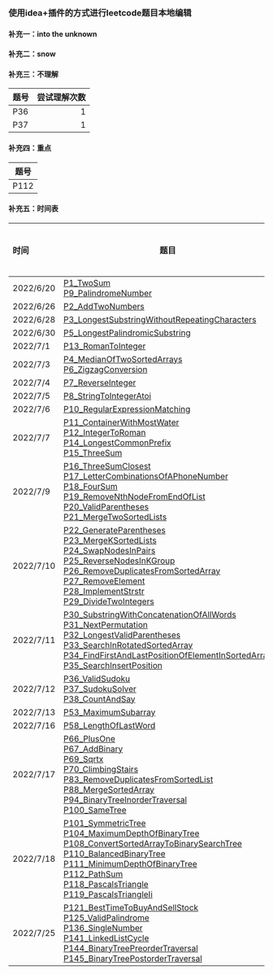 ### 使用idea+插件的方式进行leetcode题目本地编辑

#### 补充一：into the unknown

#### 补充二：snow

#### 补充三：不理解

|题号|尝试理解次数|
|---|---:|
|P36|1|
|P37|1|

#### 补充四：重点

|题号|
|---|
|P112|

#### 补充五：时间表

|    时间    |    题目    |    当日题数    |    总题数    |    总天数    |    间隔时间    |
|	:---	|	---	|	---:	|	---:	|	---:	|	---:	|
|    2022/6/20    |    [P1_TwoSum](https://github.com/behappy00/LeetCodeSolution/tree/master/src/leetcode/editor/cn/P1_TwoSum.java) <br> [P9_PalindromeNumber](https://github.com/behappy00/LeetCodeSolution/tree/master/src/leetcode/editor/cn/P9_PalindromeNumber.java)    |    2    |    2    |    1    |    0    |
|    2022/6/26    |    [P2_AddTwoNumbers](https://github.com/behappy00/LeetCodeSolution/tree/master/src/leetcode/editor/cn/P2_AddTwoNumbers.java)    |    1    |    3    |    2    |    6    |
|    2022/6/28    |    [P3_LongestSubstringWithoutRepeatingCharacters](https://github.com/behappy00/LeetCodeSolution/tree/master/src/leetcode/editor/cn/P3_LongestSubstringWithoutRepeatingCharacters.java)    |    1    |    4    |    3    |    8    |
|    2022/6/30    |    [P5_LongestPalindromicSubstring](https://github.com/behappy00/LeetCodeSolution/tree/master/src/leetcode/editor/cn/P5_LongestPalindromicSubstring.java)    |    1    |    5    |    4    |    10    |
|    2022/7/1    |    [P13_RomanToInteger](https://github.com/behappy00/LeetCodeSolution/tree/master/src/leetcode/editor/cn/P13_RomanToInteger.java)    |    1    |    6    |    5    |    11    |
|    2022/7/3    |    [P4_MedianOfTwoSortedArrays](https://github.com/behappy00/LeetCodeSolution/tree/master/src/leetcode/editor/cn/P4_MedianOfTwoSortedArrays.java) <br> [P6_ZigzagConversion](https://github.com/behappy00/LeetCodeSolution/tree/master/src/leetcode/editor/cn/P6_ZigzagConversion.java)    |    2    |    8    |    6    |    13    |
|    2022/7/4    |    [P7_ReverseInteger](https://github.com/behappy00/LeetCodeSolution/tree/master/src/leetcode/editor/cn/P7_ReverseInteger.java)    |    1    |    9    |    7    |    14    |
|    2022/7/5    |    [P8_StringToIntegerAtoi](https://github.com/behappy00/LeetCodeSolution/tree/master/src/leetcode/editor/cn/P8_StringToIntegerAtoi.java)    |    1    |    10    |    8    |    15    |
|    2022/7/6    |    [P10_RegularExpressionMatching](https://github.com/behappy00/LeetCodeSolution/tree/master/src/leetcode/editor/cn/P10_RegularExpressionMatching.java)    |    1    |    11    |    9    |    16    |
|    2022/7/7    |    [P11_ContainerWithMostWater](https://github.com/behappy00/LeetCodeSolution/tree/master/src/leetcode/editor/cn/P11_ContainerWithMostWater.java) <br> [P12_IntegerToRoman](https://github.com/behappy00/LeetCodeSolution/tree/master/src/leetcode/editor/cn/P12_IntegerToRoman.java) <br> [P14_LongestCommonPrefix](https://github.com/behappy00/LeetCodeSolution/tree/master/src/leetcode/editor/cn/P14_LongestCommonPrefix.java) <br> [P15_ThreeSum](https://github.com/behappy00/LeetCodeSolution/tree/master/src/leetcode/editor/cn/P15_ThreeSum.java)    |    4    |    15    |    10    |    17    |
|    2022/7/9    |    [P16_ThreeSumClosest](https://github.com/behappy00/LeetCodeSolution/tree/master/src/leetcode/editor/cn/P16_ThreeSumClosest.java) <br> [P17_LetterCombinationsOfAPhoneNumber](https://github.com/behappy00/LeetCodeSolution/tree/master/src/leetcode/editor/cn/P17_LetterCombinationsOfAPhoneNumber.java) <br> [P18_FourSum](https://github.com/behappy00/LeetCodeSolution/tree/master/src/leetcode/editor/cn/P18_FourSum.java) <br> [P19_RemoveNthNodeFromEndOfList](https://github.com/behappy00/LeetCodeSolution/tree/master/src/leetcode/editor/cn/P19_RemoveNthNodeFromEndOfList.java) <br> [P20_ValidParentheses](https://github.com/behappy00/LeetCodeSolution/tree/master/src/leetcode/editor/cn/P20_ValidParentheses.java) <br> [P21_MergeTwoSortedLists](https://github.com/behappy00/LeetCodeSolution/tree/master/src/leetcode/editor/cn/P21_MergeTwoSortedLists.java)    |    6    |    21    |    11    |    19    |
|    2022/7/10    |    [P22_GenerateParentheses](https://github.com/behappy00/LeetCodeSolution/tree/master/src/leetcode/editor/cn/P22_GenerateParentheses.java) <br> [P23_MergeKSortedLists](https://github.com/behappy00/LeetCodeSolution/tree/master/src/leetcode/editor/cn/P23_MergeKSortedLists.java) <br> [P24_SwapNodesInPairs](https://github.com/behappy00/LeetCodeSolution/tree/master/src/leetcode/editor/cn/P24_SwapNodesInPairs.java) <br> [P25_ReverseNodesInKGroup](https://github.com/behappy00/LeetCodeSolution/tree/master/src/leetcode/editor/cn/P25_ReverseNodesInKGroup.java) <br> [P26_RemoveDuplicatesFromSortedArray](https://github.com/behappy00/LeetCodeSolution/tree/master/src/leetcode/editor/cn/P26_RemoveDuplicatesFromSortedArray.java) <br> [P27_RemoveElement](https://github.com/behappy00/LeetCodeSolution/tree/master/src/leetcode/editor/cn/P27_RemoveElement.java) <br> [P28_ImplementStrstr](https://github.com/behappy00/LeetCodeSolution/tree/master/src/leetcode/editor/cn/P28_ImplementStrstr.java)  <br> [P29_DivideTwoIntegers](https://github.com/behappy00/LeetCodeSolution/tree/master/src/leetcode/editor/cn/P29_DivideTwoIntegers.java)    |    8    |    29    |    12    |    20    |
|    2022/7/11    |    [P30_SubstringWithConcatenationOfAllWords](https://github.com/behappy00/LeetCodeSolution/tree/master/src/leetcode/editor/cn/P30_SubstringWithConcatenationOfAllWords.java) <br> [P31_NextPermutation](https://github.com/behappy00/LeetCodeSolution/tree/master/src/leetcode/editor/cn/P31_NextPermutation.java) <br> [P32_LongestValidParentheses](https://github.com/behappy00/LeetCodeSolution/tree/master/src/leetcode/editor/cn/P32_LongestValidParentheses.java) <br> [P33_SearchInRotatedSortedArray](https://github.com/behappy00/LeetCodeSolution/tree/master/src/leetcode/editor/cn/P33_SearchInRotatedSortedArray.java) <br> [P34_FindFirstAndLastPositionOfElementInSortedArray](https://github.com/behappy00/LeetCodeSolution/tree/master/src/leetcode/editor/cn/P34_FindFirstAndLastPositionOfElementInSortedArray.java) <br> [P35_SearchInsertPosition](https://github.com/behappy00/LeetCodeSolution/tree/master/src/leetcode/editor/cn/P35_SearchInsertPosition.java)    |    6    |    35    |    13    |    21    |
|    2022/7/12    |    [P36_ValidSudoku](https://github.com/behappy01/LeetCodeSolution/tree/master/src/leetcode/editor/cn/P36_ValidSudoku.java) <br> [P37_SudokuSolver](https://github.com/behappy00/LeetCodeSolution/tree/master/src/leetcode/editor/cn/P37_SudokuSolver.java) <br> [P38_CountAndSay](https://github.com/behappy00/LeetCodeSolution/tree/master/src/leetcode/editor/cn/P38_CountAndSay.java)    |    3    |    38    |    14    |    22    |
|    2022/7/13    |    [P53_MaximumSubarray](https://github.com/behappy00/LeetCodeSolution/tree/master/src/leetcode/editor/cn/P53_MaximumSubarray.java)    |    1    |    39    |    15    |    23    |
|    2022/7/16    |    [P58_LengthOfLastWord](https://github.com/behappy00/LeetCodeSolution/tree/master/src/leetcode/editor/cn/P58_LengthOfLastWord.java)    |    1    |    40    |    16    |    26    |
|    2022/7/17    |    [P66_PlusOne](https://github.com/behappy00/LeetCodeSolution/tree/master/src/leetcode/editor/cn/P66_PlusOne.java) <br> [P67_AddBinary](https://github.com/behappy00/LeetCodeSolution/tree/master/src/leetcode/editor/cn/P67_AddBinary.java) <br> [P69_Sqrtx](https://github.com/behappy00/LeetCodeSolution/tree/master/src/leetcode/editor/cn/P69_Sqrtx.java) <br> [P70_ClimbingStairs](https://github.com/behappy00/LeetCodeSolution/tree/master/src/leetcode/editor/cn/P70_ClimbingStairs.java) <br> [P83_RemoveDuplicatesFromSortedList](https://github.com/behappy00/LeetCodeSolution/tree/master/src/leetcode/editor/cn/P83_RemoveDuplicatesFromSortedList.java) <br> [P88_MergeSortedArray](https://github.com/behappy00/LeetCodeSolution/tree/master/src/leetcode/editor/cn/P88_MergeSortedArray.java) <br> [P94_BinaryTreeInorderTraversal](https://github.com/behappy00/LeetCodeSolution/tree/master/src/leetcode/editor/cn/P94_BinaryTreeInorderTraversal.java) <br> [P100_SameTree](https://github.com/behappy00/LeetCodeSolution/tree/master/src/leetcode/editor/cn/P100_SameTree.java)    |    8    |    48    |    17    |    27    |	
|    2022/7/18    |    [P101_SymmetricTree](https://github.com/behappy00/LeetCodeSolution/tree/master/src/leetcode/editor/cn/P101_SymmetricTree.java) <br> [P104_MaximumDepthOfBinaryTree](https://github.com/behappy00/LeetCodeSolution/tree/master/src/leetcode/editor/cn/P104_MaximumDepthOfBinaryTree.java) <br> [P108_ConvertSortedArrayToBinarySearchTree](https://github.com/behappy00/LeetCodeSolution/tree/master/src/leetcode/editor/cn/P108_ConvertSortedArrayToBinarySearchTree.java) <br> [P110_BalancedBinaryTree](https://github.com/behappy00/LeetCodeSolution/tree/master/src/leetcode/editor/cn/P110_BalancedBinaryTree.java) <br> [P111_MinimumDepthOfBinaryTree](https://github.com/behappy00/LeetCodeSolution/tree/master/src/leetcode/editor/cn/P111_MinimumDepthOfBinaryTree.java) <br> [P112_PathSum](https://github.com/behappy00/LeetCodeSolution/tree/master/src/leetcode/editor/cn/P112_PathSum.java) <br> [P118_PascalsTriangle](https://github.com/behappy00/LeetCodeSolution/tree/master/src/leetcode/editor/cn/P118_PascalsTriangle.java) <br> [P119_PascalsTriangleIi](https://github.com/behappy00/LeetCodeSolution/tree/master/src/leetcode/editor/cn/P119_PascalsTriangleIi.java)    |    8    |    56    |    18    |    28    |	
|    2022/7/25    |    [P121_BestTimeToBuyAndSellStock](https://github.com/behappy00/LeetCodeSolution/tree/master/src/leetcode/editor/cn/P121_BestTimeToBuyAndSellStock.java) <br> [P125_ValidPalindrome](https://github.com/behappy00/LeetCodeSolution/tree/master/src/leetcode/editor/cn/P125_ValidPalindrome.java) <br> [P136_SingleNumber](https://github.com/behappy00/LeetCodeSolution/tree/master/src/leetcode/editor/cn/P136_SingleNumber.java) <br> [P141_LinkedListCycle](https://github.com/behappy00/LeetCodeSolution/tree/master/src/leetcode/editor/cn/P141_LinkedListCycle.java) <br> [P144_BinaryTreePreorderTraversal](https://github.com/behappy00/LeetCodeSolution/tree/master/src/leetcode/editor/cn/P144_BinaryTreePreorderTraversal.java) <br> [P145_BinaryTreePostorderTraversal](https://github.com/behappy00/LeetCodeSolution/tree/master/src/leetcode/editor/cn/P145_BinaryTreePostorderTraversal.java)    |    6    |    62    |    19    |    35    |	
